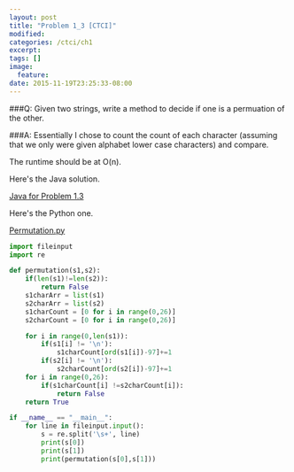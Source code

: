 ```yaml
---
layout: post
title: "Problem 1_3 [CTCI]"
modified:
categories: /ctci/ch1
excerpt:
tags: []
image:
  feature:
date: 2015-11-19T23:25:33-08:00
---
```

###Q:
Given two strings, write a method to decide if one is a permuation of the other.

###A:
Essentially I chose to count the count of each character (assuming that we only were given alphabet lower case characters) and compare.

The runtime should be at O(n).

Here's the Java solution.

[Java for Problem 1.3](https://github.com/patricknyu/CtCInterview/tree/master/ch_1/1_3)

Here's the Python one.

[Permutation.py](https://github.com/patricknyu/CtCInterview/tree/master/ch_1/Python/1_3)


```python
import fileinput
import re

def permutation(s1,s2):
	if(len(s1)!=len(s2)):
		return False
	s1charArr = list(s1)
	s2charArr = list(s2)
	s1charCount = [0 for i in range(0,26)]
	s2charCount = [0 for i in range(0,26)]

	for i in range(0,len(s1)):
		if(s1[i] != '\n'):
			s1charCount[ord(s1[i])-97]+=1
		if(s2[i] != '\n'):
			s2charCount[ord(s2[i])-97]+=1
	for i in range(0,26):
		if(s1charCount[i] !=s2charCount[i]):
			return False
	return True

if __name__ == "__main__":
	for line in fileinput.input():
		s = re.split('\s+', line)
		print(s[0])
		print(s[1])
		print(permutation(s[0],s[1]))
```
